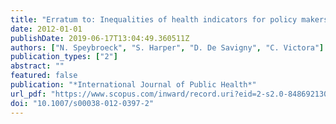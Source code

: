 ```yaml
---
title: "Erratum to: Inequalities of health indicators for policy makers: Six hints (International Journal of Public Health (2012) DOI 10.1007/s00038-012-0386-5)"
date: 2012-01-01
publishDate: 2019-06-17T13:04:49.360511Z
authors: ["N. Speybroeck", "S. Harper", "D. De Savigny", "C. Victora"]
publication_types: ["2"]
abstract: ""
featured: false
publication: "*International Journal of Public Health*"
url_pdf: "https://www.scopus.com/inward/record.uri?eid=2-s2.0-84869213091&doi=10.1007%2fs00038-012-0397-2&partnerID=40&md5=ccd61c84a426c351349eee344a7b5fb7"
doi: "10.1007/s00038-012-0397-2"
---
```



